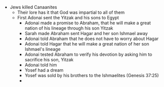 - Jews killed Canaanites
	- Their lore has it that God was impartial to all of them
	- First Adonai sent the Yitzak and his sons to Egypt
		- Adonai made a promise to Abraham, that he will make a great nation of his lineage through his son Yitzak
		- Sarah made Abraham sent Hagar and her son Ishmael away
		- Adonai told Abraham that he does not have to worry about Hagar
		- Adonai told Hagar that he will make a great nation of her son Ishmael's lineage
		- Adonai tested Abraham to verify his devotion by asking him to sacrifice his son, Yitzak
		- Adonai told him
		- Yosef had a dream
		- Yosef was sold by his brothers to the Ishmaelites (Genesis 37:25)
		- 